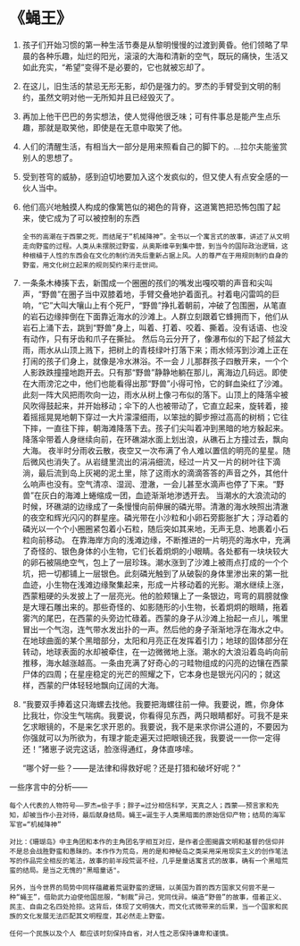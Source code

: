 # 《蝇王》

1. 孩子们开始习惯的第一种生活节奏是从黎明慢慢的过渡到黄昏。他们领略了早晨的各种乐趣，灿烂的阳光，滚滚的大海和清新的空气，既玩的痛快，生活又如此充实，“希望”变得不是必要的，它也就被忘却了。

2. 在这儿，旧生活的禁忌无形无影，却仍是强力的。罗杰的手臂受到文明的制约，虽然文明对他一无所知并且已经毁灭了。

3. 再加上他干巴巴的务实想法，使人觉得他很乏味；可有件事总是能产生点乐趣，那就是取笑他，即使是在无意中取笑了他。

4. 人们的清醒生活，有相当大一部分是用来照看自己的脚下的。…拉尔夫能鉴赏别人的思想了。

5. 受到苍穹的威胁，感到迫切地要加入这个发疯似的，但又使人有点安全感的一伙人当中。

6. 他们高兴地触摸人构成的像篱笆似的褐色的背脊，这道篱笆把恐怖包围了起来，使它成为了可以被控制的东西

   `全书的高潮在于西蒙之死，而结尾于“机械降神”。全书以一个寓言式的故事，讲述了从文明走向野蛮的过程。人类从未摆脱过野蛮，从奥斯维辛到集中营，到当今的国际政治逻辑，这种根植于人性的东西会在文化的制约消失后重新占据上风。人的尊严在于用规则制约自身的野蛮，用文化树立起来的规则契约来行走世间。`

7. 一条条木棒揍下去，新围成一个圈圈的孩们的嘴发出嘎咬嚼的声音和尖叫声，“野兽”在圈子当中双膝着地，手臂交叠地护着面孔。衬着电闪雷鸣的巨响，“它”大叫大嚷山上有个死尸，“野兽”挣扎着朝前，冲破了包围圈，从笔直的岩石边缘摔倒在下面靠近海水的沙滩上。人群立刻跟着它蜂拥而下，他们从岩石上涌下去，跳到“野兽”身上，叫着、打着、咬着、撕着。没有话语、也没有动作，只有牙齿和爪子在撕扯。
   然后乌云分开了，像瀑布似的下起了倾盆大雨，雨水从山顶上溅下，把树上的青枝绿叶打落下来；雨水倾泻到沙滩上正在打闹的孩子们身上，就像是冷水淋浴。不一会丿儿那群孩子四散开来，一个个人影跌跌撞撞地跑开去。只有那“野兽”静静地躺在那儿，离海边几码远。即使在大雨滂沱之中，他们也能看得出那“野兽”小得可怜，它的鲜血染红了沙滩。
   此刻一阵大风把雨吹向一边，雨水从树上像刁布似的落下。山顶上的降落伞被风吹得鼓起来，并开始移动；伞下的人也被带动了，它直立起来，旋转着，接着摇摇晃晃地朝下穿过一大片濛濛细雨，以笨拙的脚步擦过高高的树梢；它往下摔，一直往下摔，朝海滩降落下去。孩子们尖叫着冲到黑暗的地方躲起来。降落伞带着人身继续向前，在环礁湖水面上划出浪，从礁石上方撞过去，飘向大海。
   夜半时分雨收云散，夜空又一次布满了令人难以置信的明亮的星星。随后微风也消失了。从岩缝里流出的涓涓细流，经过一片又一片的树叶往下滴淌，最后流到岛上灰褐的泥土里，除了这雨水的滴滴答答的声音之外，其他什么响声也没有。空气清凉、湿润、澄澈，一会儿甚至水滴声也停了下来。“野兽”在灰白的海滩上蜷缩成一团，血迹渐渐地渗透开去。
   当潮水的大浪流动的时候，环礁湖的边缘成了一条慢慢向前伸展的磷光带。清澈的海水映照出清澈的夜空和辉光闪闪的群星座。磷光带在小沙粒和小卵石旁膨胀扩大；浮动着的磷光以一个个小圈圈紧包着小石粒，随后突如其来地，无声无息、地裹着小石粒向前移动。
   在靠海岸方向的浅滩边缘，不断推进的一片明亮的海水中，充满了奇怪的、银色身体的小生物，它们长着炯炯的小眼睛。各处都有一块块较大的卵石被隔绝空气，包上了一层珍珠。潮水涨到了沙滩上被雨点打成的一个个坑，把一切都铺上一层银色。此刻磷光触到了从破裂的身体里渗出来的第一批血迹，小生物在浅滩边缘聚集起来，形成一片移动着的光影。潮水继续上涨，西蒙粗硬的头发披上了一层亮光。他的脸颊镶上了一条银边，弯弯的肩膀就像是大理石雕出来的。那些奇怪的、如影随形的小生物，长着炯炯的眼睛，拖着雾汽的尾巴，在西蒙的头旁边忙碌着。西蒙的身子从沙滩上抬起一点儿，嘴里冒出一个气泡，连气带水发出扑的一声。然后他的身子渐渐地浮在海水之中。
   在地球曲面的某个黑暗部分，太阳和月亮正在发挥着引力；地球的固体部分在转动，地球表面的水却被牵住，在一边微微地上涨。潮水的大浪沿着岛屿向前推移，海水越涨越高。一条由充满了好奇心的刁畦物组成的闪亮的边镶在西蒙尸体的四周；在星座稳定的光芒的照耀之下，它本身也是银光闪闪的；就这样，西蒙的尸体轻轻地飘向辽阔的大海。

8. “我要双手捧着这只海螺去找他。我要把海螺往前一伸。我要说，瞧，你身体比我壮，你没生气喘病。我要说，你看得见东西，两只眼睛都好。可我不是来乞求眼镜的，不是来乞求开恩的。我要说，我不是来求你讲公道的，不要因为你强就可以为所欲为，有理才能走遍天过把眼镜还我，我要说一一你一定得还！”猪崽子说完这话，脸涨得通红，身体直哆嗦。

   “哪个好一些？——是法律和得救好呢？还是打猎和破坏好呢？”

   

一些序言中的分析——

`每个人代表的人物符号——罗杰=侩子手；胖子=过分相信科学，天真之人；西蒙——预言家和先知，却被当作小丑对待，最后献身结局。蝇王=诞生于人类黑暗面的原始信仰产物；结局的海军军官=“机械降神”`

`对比：《珊瑚岛》中主角团和本作的主角团名字相互对应，是作者企图揭露文明和基督的信仰并不是总会战胜野蛮和愚昧的。本作作为荒岛，用的是和神秘岛之类采用采用现实主义的创作笔法写的作品完全相反的笔法，故事的前半段荒诞不经，几乎是童话寓言式的故事，确有一个黑暗荒蛮的结局。是当之无愧的"黑暗童话"。`

`另外，当今世界的局势中同样蕴藏着荒诞野蛮的逻辑，以美国为首的西方国家又何尝不是一种“蝇王”，借助武力迫使他国屈服，“制裁”异己，党同伐异。编造“野兽”的故事，借着正义、民主、自由之名四处抢掠。这背后，体现了文明强大，而文化式微带来的后果，当一个国家和民族的文化发展无法匹配其文明程度，其必然走上野蛮。`

`任何一个民族以及个人 都应该时刻保持自省，对人性之恶保持谦卑和谨慎。`